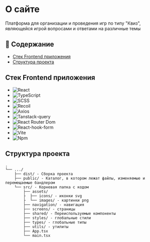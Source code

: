 # О сайте

Платформа для организации и проведения игр по типу "Квиз", являющейся игрой вопросами и ответами на различные темы

## 📜 Содержание

- [Стек Frontend приложения](#стек-frontend-приложения)
- [Структура проекта](#структура-проекта)

## Стек Frontend приложения

- ![React](https://img.shields.io/badge/react-%2320232a.svg?style=for-the-badge&logo=react&logoColor=%2361DAFB)
- ![TypeScript](https://img.shields.io/badge/typescript-%23007ACC.svg?style=for-the-badge&logo=typescript&logoColor=white)
- ![SCSS](https://img.shields.io/badge/Tailwind%20CSS-06B6D4.svg?style=for-the-badge&logo=Tailwind-CSS&logoColor=white)
- ![Recoil](https://img.shields.io/badge/Recoil-3578E5.svg?style=for-the-badge&logo=Recoil&logoColor=white)
- ![Axios](https://img.shields.io/badge/Axios-5A29E4.svg?style=for-the-badge&logo=Axios&logoColor=white)
- ![Tanstack-query](https://img.shields.io/badge/React%20Query-FF4154.svg?style=for-the-badge&logo=React-Query&logoColor=white)
- ![React Router Dom](https://img.shields.io/badge/React%20Router-CA4245.svg?style=for-the-badge&logo=React-Router&logoColor=white)
- ![React-hook-form](https://img.shields.io/badge/React%20Hook%20Form-EC5990.svg?style=for-the-badge&logo=React-Hook-Form&logoColor=white)
- ![Vite](https://img.shields.io/badge/Vite-646CFF.svg?style=for-the-badge&logo=Vite&logoColor=white)
- ![Npm](https://img.shields.io/badge/npm-CB3837.svg?style=for-the-badge&logo=npm&logoColor=white)

## Структура проекта

```
.
└── .../
    ├── dist/ - Сборка проекта
    ├── public/ - Каталог, в котором лежат файлы, изменяемые и перемещаемые бандлером
    └── src/ - Корневая папка с кодом
        ├── assets/
        ├  ├── icons/ - иконки svg
        ├  └── images/ - картинки png 
        ├── navigation/ - навигация
        ├── screens/ - страницы
        ├── shared/ - Переиспользуемые компоненты
        ├── styles/ - глобальные стили
        ├── types/ - глобальные типы
        ├── utils/ - утилиты
        ├── App.tsx
        └── main.tsx
```
